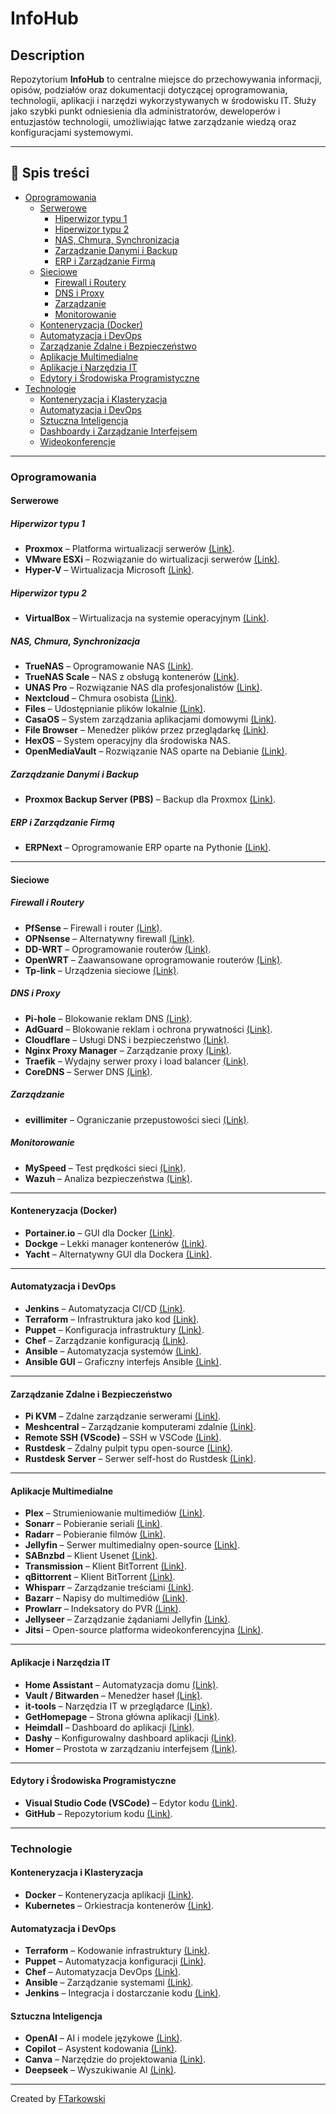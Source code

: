 # InfoHub

## **Description**
Repozytorium **InfoHub** to centralne miejsce do przechowywania informacji, opisów, podziałów oraz dokumentacji dotyczącej oprogramowania, technologii, aplikacji i narzędzi wykorzystywanych w środowisku IT. Służy jako szybki punkt odniesienia dla administratorów, deweloperów i entuzjastów technologii, umożliwiając łatwe zarządzanie wiedzą oraz konfiguracjami systemowymi.

---

## 📑 **Spis treści**
- [Oprogramowania](#oprogramowania)
  - [Serwerowe](#serwerowe)
    - [Hiperwizor typu 1](#hiperwizor-typu-1)
    - [Hiperwizor typu 2](#hiperwizor-typu-2)
    - [NAS, Chmura, Synchronizacja](#nas-chmura-synchronizacja)
    - [Zarządzanie Danymi i Backup](#zarzadzanie-danymi-i-backup)
    - [ERP i Zarządzanie Firmą](#erp-i-zarzadzanie-firma)
  - [Sieciowe](#sieciowe)
    - [Firewall i Routery](#firewall-i-routery)
    - [DNS i Proxy](#dns-i-proxy)
    - [Zarządzanie](#zarzadzanie)
    - [Monitorowanie](#monitorowanie)
  - [Konteneryzacja (Docker)](#konteneryzacja-docker)
  - [Automatyzacja i DevOps](#automatyzacja-i-devops)
  - [Zarządzanie Zdalne i Bezpieczeństwo](#zarzadzanie-zdalne-i-bezpieczenstwo)
  - [Aplikacje Multimedialne](#aplikacje-multimedialne)
  - [Aplikacje i Narzędzia IT](#aplikacje-i-narzedzia-it)
  - [Edytory i Środowiska Programistyczne](#edytory-i-srodowiska-programistyczne)
- [Technologie](#technologie)
  - [Konteneryzacja i Klasteryzacja](#konteneryzacja-i-klasteryzacja)
  - [Automatyzacja i DevOps](#automatyzacja-i-devops-1)
  - [Sztuczna Inteligencja](#sztuczna-inteligencja)
  - [Dashboardy i Zarządzanie Interfejsem](#dashboardy-i-zarzadzanie-interfejsem)
  - [Wideokonferencje](#wideokonferencje)

---

### **Oprogramowania**

#### **Serwerowe**

##### **Hiperwizor typu 1**
- **Proxmox** – Platforma wirtualizacji serwerów [(Link)](https://www.proxmox.com/).
- **VMware ESXi** – Rozwiązanie do wirtualizacji serwerów [(Link)](https://www.vmware.com/).
- **Hyper-V** – Wirtualizacja Microsoft [(Link)](https://learn.microsoft.com/en-us/virtualization/hyper-v-on-windows/).

##### **Hiperwizor typu 2**
- **VirtualBox** – Wirtualizacja na systemie operacyjnym [(Link)](https://www.virtualbox.org/).

##### **NAS, Chmura, Synchronizacja**
- **TrueNAS** – Oprogramowanie NAS [(Link)](https://www.truenas.com/).
- **TrueNAS Scale** – NAS z obsługą kontenerów [(Link)](https://www.truenas.com/truenas-scale/).
- **UNAS Pro** – Rozwiązanie NAS dla profesjonalistów [(Link)](https://www.unas.com/).
- **Nextcloud** – Chmura osobista [(Link)](https://nextcloud.com/).
- **Files** – Udostępnianie plików lokalnie [(Link)](https://files.community/).
- **CasaOS** – System zarządzania aplikacjami domowymi [(Link)](https://casaos.io/).
- **File Browser** – Menedżer plików przez przeglądarkę [(Link)](https://filebrowser.org/).
- **HexOS** – System operacyjny dla środowiska NAS.
- **OpenMediaVault** – Rozwiązanie NAS oparte na Debianie [(Link)](https://www.openmediavault.org/).

##### **Zarządzanie Danymi i Backup**
- **Proxmox Backup Server (PBS)** – Backup dla Proxmox [(Link)](https://www.proxmox.com/en/proxmox-backup-server).

##### **ERP i Zarządzanie Firmą**
- **ERPNext** – Oprogramowanie ERP oparte na Pythonie [(Link)](https://github.com/frappe/erpnext).

---

#### **Sieciowe**

##### **Firewall i Routery**
- **PfSense** – Firewall i router [(Link)](https://www.pfsense.org/).
- **OPNsense** – Alternatywny firewall [(Link)](https://opnsense.org/).
- **DD-WRT** – Oprogramowanie routerów [(Link)](https://dd-wrt.com/).
- **OpenWRT** – Zaawansowane oprogramowanie routerów [(Link)](https://openwrt.org/).
- **Tp-link** – Urządzenia sieciowe [(Link)](https://www.tp-link.com/).

##### **DNS i Proxy**
- **Pi-hole** – Blokowanie reklam DNS [(Link)](https://pi-hole.net/).
- **AdGuard** – Blokowanie reklam i ochrona prywatności [(Link)](https://adguard.com/).
- **Cloudflare** – Usługi DNS i bezpieczeństwo [(Link)](https://www.cloudflare.com/).
- **Nginx Proxy Manager** – Zarządzanie proxy [(Link)](https://nginxproxymanager.com/).
- **Traefik** – Wydajny serwer proxy i load balancer [(Link)](https://traefik.io/).
- **CoreDNS** – Serwer DNS [(Link)](https://coredns.io/).

##### **Zarządzanie**
- **evillimiter** – Ograniczanie przepustowości sieci [(Link)](https://github.com/bitbrute/evillimiter).

##### **Monitorowanie**
- **MySpeed** – Test prędkości sieci [(Link)](https://github.com/alexjustesen/myspeed).
- **Wazuh** – Analiza bezpieczeństwa [(Link)](https://wazuh.com/).

---

#### **Konteneryzacja (Docker)**
- **Portainer.io** – GUI dla Docker [(Link)](https://www.portainer.io/).
- **Dockge** – Lekki manager kontenerów [(Link)](https://github.com/louislam/dockge).
- **Yacht** – Alternatywny GUI dla Dockera [(Link)](https://yacht.sh/).

---

#### **Automatyzacja i DevOps**
- **Jenkins** – Automatyzacja CI/CD [(Link)](https://www.jenkins.io/).
- **Terraform** – Infrastruktura jako kod [(Link)](https://www.terraform.io/).
- **Puppet** – Konfiguracja infrastruktury [(Link)](https://puppet.com/).
- **Chef** – Zarządzanie konfiguracją [(Link)](https://www.chef.io/).
- **Ansible** – Automatyzacja systemów [(Link)](https://www.ansible.com/).
- **Ansible GUI** – Graficzny interfejs Ansible [(Link)](https://github.com/ansible/awx).

---

#### **Zarządzanie Zdalne i Bezpieczeństwo**
- **Pi KVM** – Zdalne zarządzanie serwerami [(Link)](https://pikvm.org/).
- **Meshcentral** – Zarządzanie komputerami zdalnie [(Link)](https://meshcentral.com/).
- **Remote SSH (VScode)** – SSH w VSCode [(Link)](https://code.visualstudio.com/docs/remote/ssh).
- **Rustdesk** – Zdalny pulpit typu open-source [(Link)](https://rustdesk.com/).
- **Rustdesk Server** – Serwer self-host do Rustdesk [(Link)](https://github.com/rustdesk/rustdesk-server).

---

#### **Aplikacje Multimedialne**
- **Plex** – Strumieniowanie multimediów [(Link)](https://www.plex.tv/).
- **Sonarr** – Pobieranie seriali [(Link)](https://sonarr.tv/).
- **Radarr** – Pobieranie filmów [(Link)](https://radarr.video/).
- **Jellyfin** – Serwer multimedialny open-source [(Link)](https://jellyfin.org/).
- **SABnzbd** – Klient Usenet [(Link)](https://sabnzbd.org/).
- **Transmission** – Klient BitTorrent [(Link)](https://transmissionbt.com/).
- **qBittorrent** – Klient BitTorrent [(Link)](https://www.qbittorrent.org/).
- **Whisparr** – Zarządzanie treściami [(Link)](https://github.com/Whisparr/Whisparr).
- **Bazarr** – Napisy do multimediów [(Link)](https://www.bazarr.media/).
- **Prowlarr** – Indeksatory do PVR [(Link)](https://prowlarr.com/).
- **Jellyseer** – Zarządzanie żądaniami Jellyfin [(Link)](https://github.com/Fallenbagel/jellyseerr).
- **Jitsi** – Open-source platforma wideokonferencyjna [(Link)](https://github.com/jitsi).

---

#### **Aplikacje i Narzędzia IT**
- **Home Assistant** – Automatyzacja domu [(Link)](https://www.home-assistant.io/).
- **Vault / Bitwarden** – Menedżer haseł [(Link)](https://bitwarden.com/).
- **it-tools** – Narzędzia IT w przeglądarce [(Link)](https://it-tools.tech/).
- **GetHomepage** – Strona główna aplikacji [(Link)](https://gethomepage.dev/).
- **Heimdall** – Dashboard do aplikacji [(Link)](https://heimdall.site/).
- **Dashy** – Konfigurowalny dashboard aplikacji [(Link)](https://dashy.to/).
- **Homer** – Prostota w zarządzaniu interfejsem [(Link)](https://github.com/bastienwirtz/homer).

---

#### **Edytory i Środowiska Programistyczne**
- **Visual Studio Code (VSCode)** – Edytor kodu [(Link)](https://code.visualstudio.com/).
- **GitHub** – Repozytorium kodu [(Link)](https://github.com/).

---

### **Technologie**

#### **Konteneryzacja i Klasteryzacja**
- **Docker** – Konteneryzacja aplikacji [(Link)](https://www.docker.com/).
- **Kubernetes** – Orkiestracja kontenerów [(Link)](https://kubernetes.io/).

#### **Automatyzacja i DevOps**
- **Terraform** – Kodowanie infrastruktury [(Link)](https://www.terraform.io/).
- **Puppet** – Automatyzacja konfiguracji [(Link)](https://puppet.com/).
- **Chef** – Automatyzacja DevOps [(Link)](https://www.chef.io/).
- **Ansible** – Zarządzanie systemami [(Link)](https://www.ansible.com/).
- **Jenkins** – Integracja i dostarczanie kodu [(Link)](https://www.jenkins.io/).

#### **Sztuczna Inteligencja**
- **OpenAI** – AI i modele językowe [(Link)](https://openai.com/).
- **Copilot** – Asystent kodowania [(Link)](https://github.com/features/copilot).
- **Canva** – Narzędzie do projektowania [(Link)](https://www.canva.com/).
- **Deepseek** – Wyszukiwanie AI [(Link)](https://deepseek.com/).

---

Created by [FTarkowski](https://github.com/FTarkowski/)
